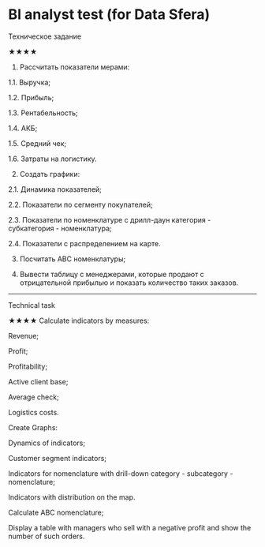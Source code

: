 # BI analyst test (for Data Sfera)

Техническое задание

★★★★	
1. Рассчитать показатели мерами:

1.1. Выручка;

1.2. Прибыль;

1.3. Рентабельность;

1.4. АКБ;

1.5. Средний чек;

1.6. Затраты на логистику.

2. Создать графики:

2.1. Динамика показателей;

2.2. Показатели по сегменту покупателей;

2.3. Показатели по номенклатуре с дрилл-даун категория - субкатегория - номенклатура;

2.4. Показатели с распределением на карте.

3. Посчитать АВС номенклатуры;

4. Вывести таблицу с менеджерами, которые продают с отрицательной прибылью и показать количество таких заказов.
________________________________

Technical task

★★★★
Calculate indicators by measures:

   Revenue;
   
   Profit;
   
   Profitability;
   
   Active client base;
   
   Average check;
   
   Logistics costs.
   
Create Graphs:

   Dynamics of indicators;
   
   Customer segment indicators;
   
   Indicators for nomenclature with drill-down category - subcategory - nomenclature;
   
   Indicators with distribution on the map.
   
Calculate ABC nomenclature;

Display a table with managers who sell with a negative profit and show the number of such orders.
